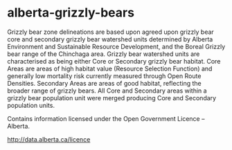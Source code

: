 alberta-grizzly-bears
=====================

Grizzly bear zone delineations are based upon agreed upon grizzly bear core and secondary grizzly bear watershed units determined by Alberta Environment and Sustainable Resource Development, and the Boreal Grizzly bear range of the Chinchaga area. Grizzly bear watershed units are characterised as being either Core or Secondary grizzly bear habitat. Core Areas are areas of high habitat value (Resource Selection Function) and generally low mortality risk currently measured through Open Route Densities. Secondary Areas are areas of good habitat, reflecting the broader range of grizzly bears. All Core and Secondary areas within a grizzly bear population unit were merged producing Core and Secondary population units.

Contains information licensed under the Open Government Licence – Alberta.

http://data.alberta.ca/licence
